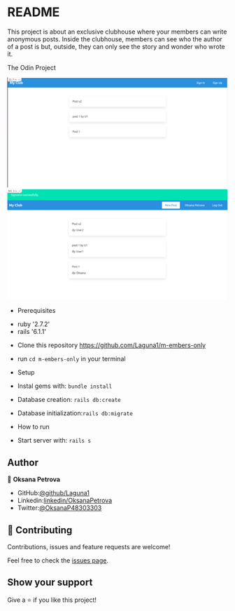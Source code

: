 # README
This project is about an exclusive clubhouse where your members can write anonymous posts. Inside the clubhouse, members can see who the author of a post is but, outside, they can only see the story and wonder who wrote it.

The Odin Project 

![Before authentication](./screen1.png)
![After authentication](./screen2.png)

* Prerequisites
- ruby '2.7.2'
- rails '6.1.1'

* Clone this repository https://github.com/Laguna1/m-embers-only
- run `cd m-embers-only` in your terminal

* Setup
- Instal gems with: `bundle install`

* Database creation: `rails db:create`
* Database initialization:`rails db:migrate`

* How to run 
- Start server with: `rails s`

## Author

👤 **Oksana Petrova**

- GitHub:[@github/Laguna1](https://github.com/Laguna1)
- Linkedin:[linkedin/OksanaPetrova](https://www.linkedin.com/in/oksana-petrova/)
- Twitter:[@OksanaP48303303](https://twitter.com/OksanaP48303303)

## 🤝 Contributing

Contributions, issues and feature requests are welcome!

Feel free to check the [issues page](https://github.com/Laguna1/m-embers-only/issues).

## Show your support

Give a ⭐️ if you like this project!